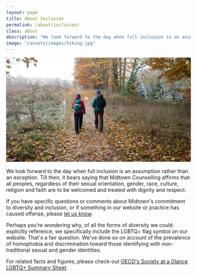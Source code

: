 ```yaml
---
layout: page
title: About Inclusion
permalink: /about/inclusion/
class: about
description: "We look forward to the day when full inclusion is an assumption rather than an exception. Till then, it bears saying that Midtown Counselling affirms that all peoples, regardless of their sexual orientation, gendre, race, culture, religion and faith are to be welcomed and treated with dignity and respect."
image: "/assets/images/hiking.jpg"
---
```


<img src="/assets/images/hiking.jpg" alt="" class="image-float float-right">

We look forward to the day when full inclusion is an assumption rather than an exception. Till then, it bears saying that Midtown Counselling affirms that all peoples, regardless of their sexual orientation, gender, race, culture, religion and faith are to be welcomed and treated with dignity and respect.

If you have specific questions or comments about Midtown's commitment to diversity and inclusion, or if something in our website or practice has caused offense, please [let us know](mailto:admin@midtowncounselling.ca). 

Perhaps you're wondering why, of all the forms of diversity we could explicitly reference, we specifically include the LGBTQ+ flag symbol on our website. That's a fair question. We've done so on account of the prevalence of homophobia and discrimination toward those identifying with non-traditional sexual and gender identities. 

For related facts and figures, please check-out [OECD's Society at a Glance LGBTQ+ Summary Sheet](https://www.oecd.org/media/oecdorg/directorates/directorateforemploymentlabourandsocialaffairs/socialpolicy/Spotlight-on-LGBT-web.png).

